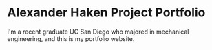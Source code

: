 # Alexander Haken Project Portfolio
I'm a recent graduate UC San Diego who majored in mechanical engineering, and this is my portfolio website.
